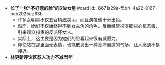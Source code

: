 - **长了一张“不好惹的脸”的6位女星** #card
  id:: 6671a29e-f5b4-4a22-8167-bcb2025ca63b
	- 许多女明星不仅五官精致美丽，而且演技也十分出色。
	- 然而，她们不仅始终得不到女主角的角色，反而经常扮演那些心机恶毒、引来观众指责的反派坏女人。
	- 实际上，这主要是因为她们的脸看起来很有威慑力。
	- 即使站在那里面无表情，也能散发出一种高冷霸道的气场，让人感到不易接近。
- **林更新评论区怼人功力不减当年**